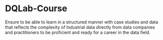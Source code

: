 # DQLab-Course
Ensure to be able to learn in a structured manner with case studies and data that reflects the complexity of Industrial data directly from data companies and practitioners to be proficient and ready for a career in the data field.
